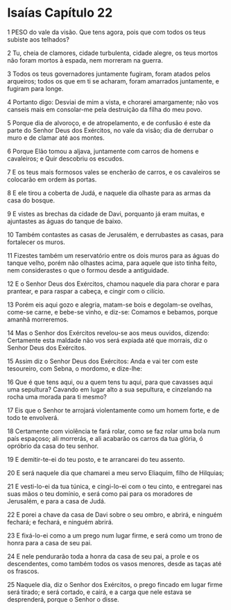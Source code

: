 # Isaías Capítulo 22

1	PESO do vale da visão. Que tens agora, pois que com todos os teus subiste aos telhados?

2	Tu, cheia de clamores, cidade turbulenta, cidade alegre, os teus mortos não foram mortos à espada, nem morreram na guerra.

3	Todos os teus governadores juntamente fugiram, foram atados pelos arqueiros; todos os que em ti se acharam, foram amarrados juntamente, e fugiram para longe.

4	Portanto digo: Desviai de mim a vista, e chorarei amargamente; não vos canseis mais em consolar-me pela destruição da filha do meu povo.

5	Porque dia de alvoroço, e de atropelamento, e de confusão é este da parte do Senhor Deus dos Exércitos, no vale da visão; dia de derrubar o muro e de clamar até aos montes.

6	Porque Elão tomou a aljava, juntamente com carros de homens e cavaleiros; e Quir descobriu os escudos.

7	E os teus mais formosos vales se encherão de carros, e os cavaleiros se colocarão em ordem às portas.

8	E ele tirou a coberta de Judá, e naquele dia olhaste para as armas da casa do bosque.

9	E vistes as brechas da cidade de Davi, porquanto já eram muitas, e ajuntastes as águas do tanque de baixo.

10	Também contastes as casas de Jerusalém, e derrubastes as casas, para fortalecer os muros.

11	Fizestes também um reservatório entre os dois muros para as águas do tanque velho, porém não olhastes acima, para aquele que isto tinha feito, nem considerastes o que o formou desde a antiguidade.

12	E o Senhor Deus dos Exércitos, chamou naquele dia para chorar e para prantear, e para raspar a cabeça, e cingir com o cilício.

13	Porém eis aqui gozo e alegria, matam-se bois e degolam-se ovelhas, come-se carne, e bebe-se vinho, e diz-se: Comamos e bebamos, porque amanhã morreremos.

14	Mas o Senhor dos Exércitos revelou-se aos meus ouvidos, dizendo: Certamente esta maldade não vos será expiada até que morrais, diz o Senhor Deus dos Exércitos.

15	Assim diz o Senhor Deus dos Exércitos: Anda e vai ter com este tesoureiro, com Sebna, o mordomo, e dize-lhe:

16	Que é que tens aqui, ou a quem tens tu aqui, para que cavasses aqui uma sepultura? Cavando em lugar alto a sua sepultura, e cinzelando na rocha uma morada para ti mesmo?

17	Eis que o Senhor te arrojará violentamente como um homem forte, e de todo te envolverá.

18	Certamente com violência te fará rolar, como se faz rolar uma bola num país espaçoso; ali morrerás, e ali acabarão os carros da tua glória, ó opróbrio da casa do teu senhor.

19	E demitir-te-ei do teu posto, e te arrancarei do teu assento.

20	E será naquele dia que chamarei a meu servo Eliaquim, filho de Hilquias;

21	E vesti-lo-ei da tua túnica, e cingi-lo-ei com o teu cinto, e entregarei nas suas mãos o teu domínio, e será como pai para os moradores de Jerusalém, e para a casa de Judá.

22	E porei a chave da casa de Davi sobre o seu ombro, e abrirá, e ninguém fechará; e fechará, e ninguém abrirá.

23	E fixá-lo-ei como a um prego num lugar firme, e será como um trono de honra para a casa de seu pai.

24	E nele pendurarão toda a honra da casa de seu pai, a prole e os descendentes, como também todos os vasos menores, desde as taças até os frascos.

25	Naquele dia, diz o Senhor dos Exércitos, o prego fincado em lugar firme será tirado; e será cortado, e cairá, e a carga que nele estava se desprenderá, porque o Senhor o disse.

